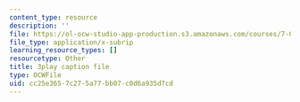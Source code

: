 ```yaml
---
content_type: resource
description: ''
file: https://ol-ocw-studio-app-production.s3.amazonaws.com/courses/7-01sc-fundamentals-of-biology-fall-2011/cc25e3657c275a77bb07c0d6a935d7cd_0ZxeQqtAVl0.vtt
file_type: application/x-subrip
learning_resource_types: []
resourcetype: Other
title: 3play caption file
type: OCWFile
uid: cc25e365-7c27-5a77-bb07-c0d6a935d7cd
---
```

